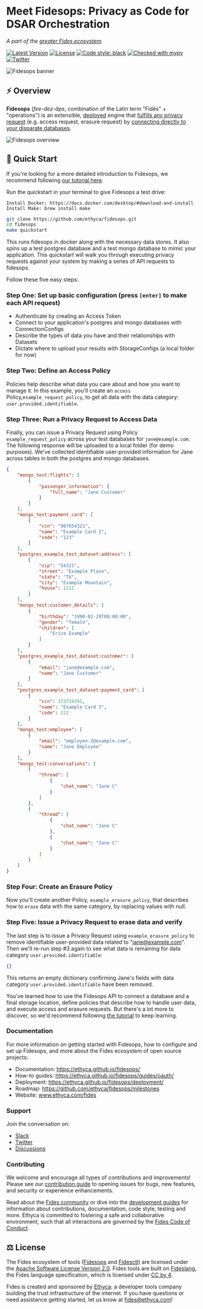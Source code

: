 # Meet Fidesops: Privacy as Code for DSAR Orchestration

_A part of the [greater Fides ecosystem](https://github.com/ethyca/fides)._

[![Latest Version][pypi-image]][pypi-url]
[![License][license-image]][license-url]
[![Code style: black][black-image]][black-url]
[![Checked with mypy][mypy-image]][mypy-url]
[![Twitter][twitter-image]][twitter-url]

![Fidesops banner](docs/fidesops/docs/img/fidesops.png "Fidesops banner")
## :zap: Overview

**Fidesops** (*fee-dez-äps*, combination of the Latin term "Fidēs" + "operations") is an extensible, [deployed](https://ethyca.github.io/fidesops/deployment/) engine that [fulfills any privacy request](https://ethyca.github.io/fidesops/guides/privacy_requests/) (e.g. access request, erasure request) by [connecting directly to your disparate databases](https://ethyca.github.io/fidesops/tutorial/postgres_connection/).

![Fidesops overview](docs/fidesops/docs/img/fidesops-overview-diagram.png "Fidesops overview")
## :rocket: Quick Start
If you're looking for a more detailed introduction to Fidesops, we recommend following [our tutorial here](https://ethyca.github.io/fidesops/tutorial/). 

Run the quickstart in your terminal to give Fidesops a test drive:

```
Install Docker: https://docs.docker.com/desktop/#download-and-install
Install Make: brew install make
```

```bash
git clone https://github.com/ethyca/fidesops.git
cd fidesops
make quickstart
```
This runs fidesops in docker along with the necessary data stores.  It also spins up a test postgres
database and a test mongo database to mimic your application.  This quickstart will walk you through executing privacy
requests against your system by making a series of API requests to fidesops.

Follow these five easy steps:

### Step One: Set up basic configuration (press `[enter]` to make each API request)

- Authenticate by creating an Access Token
- Connect to your application's postgres and mongo databases with ConnectionConfigs 
- Describe the types of data you have and their relationships with Datasets 
- Dictate where to upload your results with StorageConfigs (a local folder for now)

### Step Two: Define an Access Policy

Policies help describe what data you care about and how you want to manage it.  In this example, you'll create an `access` 
Policy,`example_request_policy`, to get all data with the data category: `user.provided.identifiable`.
  
### Step Three: Run a Privacy Request to Access Data

Finally, you can issue a Privacy Request using Policy `example_request_policy` across your test databases for `jane@example.com`.
The following response will be uploaded to a local folder (for demo purposes). We've collected identifiable user-provided
information for Jane across tables in both the postgres and mongo databases.

```json
{
    "mongo_test:flights": [
        {
            "passenger_information": {
                "full_name": "Jane Customer"
            }
        }
    ],
    "mongo_test:payment_card": [
        {
            "ccn": "987654321",
            "name": "Example Card 2",
            "code": "123"
        }
    ],
    "postgres_example_test_dataset:address": [
        {
            "zip": "54321",
            "street": "Example Place",
            "state": "TX",
            "city": "Example Mountain",
            "house": 1111
        }
    ],
    "mongo_test:customer_details": [
        {
            "birthday": "1990-02-28T00:00:00",
            "gender": "female",
            "children": [
                "Erica Example"
            ]
        }
    ],
    "postgres_example_test_dataset:customer": [
        {
            "email": "jane@example.com",
            "name": "Jane Customer"
        }
    ],
    "postgres_example_test_dataset:payment_card": [
        {
            "ccn": 373719391,
            "name": "Example Card 3",
            "code": 222
        }
    ],
    "mongo_test:employee": [
        {
            "email": "employee-2@example.com",
            "name": "Jane Employee"
        }
    ],
    "mongo_test:conversations": [
        {
            "thread": [
                {
                    "chat_name": "Jane C"
                }
            ]
        },
        {
            "thread": [
                {
                    "chat_name": "Jane C"
                },
                {
                    "chat_name": "Jane C"
                }
            ]
        }
    ]
}

```

### Step Four: Create an Erasure Policy

Now you'll create another Policy, `example_erasure_policy`, that describes how to `erase` data with the same category, by replacing values with null.


### Step Five: Issue a Privacy Request to erase data and verify

The last step is to issue a Privacy Request using `example_erasure_policy` to remove identifiable user-provided data 
related to "jane@example.com". Then we'll re-run step #3 again to see what data is remaining for data category `user.provided.identifiable`:

```json
{}
```
This returns an empty dictionary confirming Jane's fields with data category `user.provided.identifiable` have been removed.


You've learned how to use the Fidesops API to connect a database and a final storage location, define policies that describe
how to handle user data, and execute access and erasure requests.  But there's a lot more to discover,
so we'd recommend following [the tutorial](https://ethyca.github.io/fidesops/tutorial/) to keep learning.

### Documentation

For more information on getting started with Fidesops, how to configure and set up Fidesops, and more about the Fides ecosystem of open source projects: 

- Documentation: https://ethyca.github.io/fidesops/
- How-to guides: https://ethyca.github.io/fidesops/guides/oauth/
- Deployment: https://ethyca.github.io/fidesops/deployment/
- Roadmap: https://github.com/ethyca/fidesops/milestones
- Website: www.ethyca.com/fides


### Support

Join the conversation on:

- [Slack](https://join.slack.com/t/fidescommunity/shared_invite/zt-vlgpv1r9-gcYrLpQyNoRf9dJu~kqE8w)
- [Twitter](https://twitter.com/ethyca)
- [Discussions](https://github.com/ethyca/fidesops/discussions)

### Contributing

We welcome and encourage all types of contributions and improvements!  Please see our [contribution guide](CONTRIBUTING.md) to opening issues for bugs, new features, and security or experience enhancements.

Read about the [Fides community](https://ethyca.github.io/fidesops/community/github/) or dive into the [development guides](https://ethyca.github.io/fidesops/development/overview) for information about contributions, documentation, code style, testing and more. Ethyca is committed to fostering a safe and collaborative environment, such that all interactions are governed by the [Fides Code of Conduct](https://ethyca.github.io/fidesops/community/code_of_conduct/).

## :balance_scale: License

The Fides ecosystem of tools ([Fidesops](https://github.com/ethyca/fidesops) and [Fidesctl](https://github.com/ethyca/fides)) are licensed under the [Apache Software License Version 2.0](https://www.apache.org/licenses/LICENSE-2.0).
Fides tools are built on [Fideslang](https://github.com/ethyca/privacy-taxonomy), the Fides language specification, which is licensed under [CC by 4](https://github.com/ethyca/privacy-taxonomy/blob/main/LICENSE). 

Fides is created and sponsored by [Ethyca](https://ethyca.com): a developer tools company building the trust infrastructure of the internet. If you have questions or need assistance getting started, let us know at fides@ethyca.com!


[pypi-image]: https://img.shields.io/pypi/v/fidesctl.svg
[pypi-url]: https://pypi.python.org/pypi/fidesctl/
[license-image]: https://img.shields.io/:license-Apache%202-blue.svg
[license-url]: https://www.apache.org/licenses/LICENSE-2.0.txt
[black-image]: https://img.shields.io/badge/code%20style-black-000000.svg
[black-url]: https://github.com/psf/black/
[mypy-image]: http://www.mypy-lang.org/static/mypy_badge.svg
[mypy-url]: http://mypy-lang.org/
[twitter-image]: https://img.shields.io/twitter/follow/ethyca?style=social
[twitter-url]: https://twitter.com/ethyca
